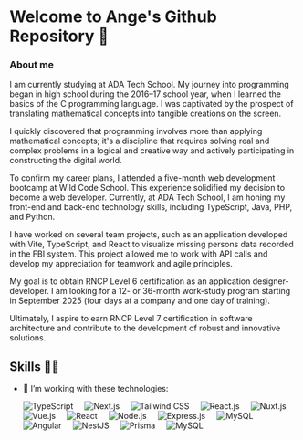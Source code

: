 # Welcome to Ange's Github Repository 👋

### About me

I am currently studying at ADA Tech School. My journey into programming began in high school during the 2016–17 school year, when I learned the basics of the C programming language. I was captivated by the prospect of translating mathematical concepts into tangible creations on the screen.

I quickly discovered that programming involves more than applying mathematical concepts; it's a discipline that requires solving real and complex problems in a logical and creative way and actively participating in constructing the digital world.

To confirm my career plans, I attended a five-month web development bootcamp at Wild Code School. This experience solidified my decision to become a web developer. Currently, at ADA Tech School, I am honing my front-end and back-end technology skills, including TypeScript, Java, PHP, and Python.

I have worked on several team projects, such as an application developed with Vite, TypeScript, and React to visualize missing persons data recorded in the FBI system. This project allowed me to work with API calls and develop my appreciation for teamwork and agile principles.

My goal is to obtain RNCP Level 6 certification as an application designer-developer. I am looking for a 12- or 36-month work-study program starting in September 2025 (four days at a company and one day of training).

Ultimately, I aspire to earn RNCP Level 7 certification in software architecture and contribute to the development of robust and innovative solutions.

## Skills 👨‍💻

- 🌱 I’m working with these technologies:

  ![TypeScript](https://img.shields.io/badge/TypeScript-282C34?logo=typescript&logoColor=3178C6)
  &nbsp;&nbsp;&nbsp;
  ![Next.js](https://img.shields.io/badge/Next.js-282C34?logo=nextdotjs&logoColor=white)
  &nbsp;&nbsp;&nbsp;
  ![Tailwind CSS](https://img.shields.io/badge/Tailwind%20CSS-282C34?logo=tailwind-css&logoColor=38B2AC)
  &nbsp;&nbsp;&nbsp;
  ![React.js](https://img.shields.io/badge/ReactJS-282C34?logo=react&logoColor=61DAFB)
  &nbsp;&nbsp;&nbsp;
  ![Nuxt.js](https://img.shields.io/badge/NuxtJS-282C34?logo=nuxtdotjs&logoColor=00DC82)
  &nbsp;&nbsp;&nbsp;
  ![Vue.js](https://img.shields.io/badge/Vue-282C34?logo=vue.js&logoColor=4FC08D)
  &nbsp;&nbsp;&nbsp;
  ![React](https://img.shields.io/badge/React-282C34?logo=react&logoColor=61DAFB)
  &nbsp;&nbsp;&nbsp;
  ![Node.js](https://img.shields.io/badge/NodeJS-282C34?logo=node.js&logoColor=339933)
  &nbsp;&nbsp;&nbsp;
  ![Express.js](https://img.shields.io/badge/ExpressJS-282C34?logo=express&logoColor=white)
  &nbsp;&nbsp;&nbsp;
  ![MySQL](https://img.shields.io/badge/MySQL-282C34?logo=mysql&logoColor=white)
  &nbsp;&nbsp;&nbsp;
  ![Angular](https://img.shields.io/badge/Angular-282C34?logo=angular&logoColor=DD0031)
  &nbsp;&nbsp;&nbsp;
  ![NestJS](https://img.shields.io/badge/NestJS-282C34?logo=nestjs&logoColor=E0234E)
  &nbsp;&nbsp;&nbsp;
  ![Prisma](https://img.shields.io/badge/Prisma-282C34?logo=prisma&logoColor=blue)
  &nbsp;&nbsp;&nbsp;
  ![MySQL](https://img.shields.io/badge/MySQL-282C34?logo=mysql&logoColor=white)
  &nbsp;&nbsp;&nbsp;

<!--
Here are some ideas to get you started:

- 🔭 I’m currently working on ...
- 👯 I’m looking to collaborate on ...
- 🤔 I’m looking for help with ...
-->

